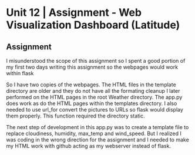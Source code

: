 # Unit 12 | Assignment - Web Visualization Dashboard (Latitude)

##  Assignment
I misunderstood the scope of this assignment so I spent a good portion of my first two days writing this assignment so the webpages would work within flask

So I have two copies of the webpages.  The HTML files in the template directory are older and they do not have all the formating cleanup I later performed on the HTML pages in the root Weather directory.  The app.py does work as do the HTML pages within the templates directory.  I also needed to use url_for convert the pictures to URLs so flask would display them properly.  This function required the directory static.

The next step of development in this app.py was to create a template file to replace cloudiness, humidity, max_temp and wind_speed.  But I realized I was coding in the wrong direction for the assignment and I needed to make my HTML work with github acting as my webserver instead of flask.


